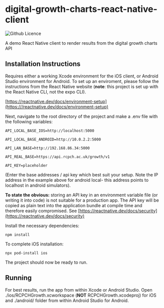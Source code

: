 # digital-growth-charts-react-native-client

![Github Licence](https://img.shields.io/github/license/rcpch/digital-growth-charts-react-native-client)

A demo React Native client to render results from the digital growth charts API

## Installation Instructions

Requires either a working Xcode environment for the iOS client, or Android Studio environment for Android. To set up an enviroment, please follow the instructions from the React Native website (**note**: this project is set up with the React Native CLI, not the expo CLI).

[https://reactnative.dev/docs/environment-setup](https:///reactnative.dev/docs/environment-setup)

Next, navigate to the root directory of the project and make a .env file with the following variables:

`API_LOCAL_BASE_IOS=http://localhost:5000`

`API_LOCAL_BASE_ANDROID=http://10.0.2.2:5000`

`API_LAN_BASE=http://192.168.86.34:5000`

`API_REAL_BASE=https://api.rcpch.ac.uk/growth/v1`

`API_KEY=placeholder`

(Enter the base addresses / api key which best suit your setup. Note the IP address in the example above for android local- this address points to localhost in android simulators).

**To state the obvious:** storing an API key in an environment variable file (or writing it into code) is not suitable for a production app. The API key will be copied as plain text into the application bundle at compile time and therefore easily compromised. See [https://reactnative.dev/docs/security](https://reactnative.dev/docs/security)

Install the necessary dependencies:

`npm install`

To complete iOS installation:

`npx pod-install ios`

The project should now be ready to run.

## Running

For best results, run the app from within Xcode or Android Studio. Open ./ios/RCPCHGrowth.xcworkspace (**NOT** RCPCHGrowth.xcodeproj) for iOS and ./android/ folder from within Android Studio for Android.
